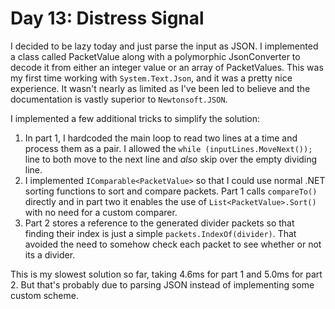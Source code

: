 ﻿# Day 13: Distress Signal

I decided to be lazy today and just parse the input as JSON.
I implemented a class called PacketValue along with a polymorphic JsonConverter to decode it from either an integer value or an array of PacketValues.
This was my first time working with `System.Text.Json`, and it was a pretty nice experience.
It wasn't nearly as limited as I've been led to believe and the documentation is vastly superior to `Newtonsoft.JSON`.

I implemented a few additional tricks to simplify the solution:
1. In part 1, I hardcoded the main loop to read two lines at a time and process them as a pair. I allowed the `while (inputLines.MoveNext());` line to both move to the next line and *also* skip over the empty dividing line.
2. I implemented `IComparable<PacketValue>` so that I could use normal .NET sorting functions to sort and compare packets. Part 1 calls `compareTo()` directly and in part two it enables the use of `List<PacketValue>.Sort()` with no need for a custom comparer.
3. Part 2 stores a reference to the generated divider packets so that finding their index is just a simple `packets.IndexOf(divider)`. That avoided the need to somehow check each packet to see whether or not its a divider.

This is my slowest solution so far, taking 4.6ms for part 1 and 5.0ms for part 2.
But that's probably due to parsing JSON instead of implementing some custom scheme.